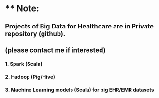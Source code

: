 # ** Note: 
## Projects of Big Data for Healthcare are in Private repository (github).
## (please contact me if interested)

### 1. Spark (Scala)
### 2. Hadoop (Pig/Hive)
### 3. Machine Learning models (Scala) for big EHR/EMR datasets
<br>
<br>
<br>
<br>
<br>
